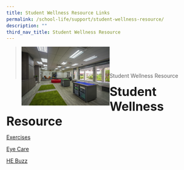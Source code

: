 ```yaml
---
title: Student Wellness Resource Links
permalink: /school-life/support/student-wellness-resource/
description: ""
third_nav_title: Student Wellness Resource
---
```

><img src="/images/Useful%20Links/Picture-6-scaled.jpg"  
     style="width:50%"
			align="left"><br><br><br><br>
>Student Wellness Resource

**<font size=6>Student Wellness Resource</font>**

[Exercises](https://moe-qihua-staging.netlify.app/exercises/)

[Eye Care](https://moe-qihua-staging.netlify.app/eye-care/)

[HE Buzz](https://moe-qihua-staging.netlify.app/he-buzz/)